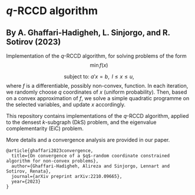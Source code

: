 # $q$-RCCD algorithm
## By A. Ghaffari-Hadigheh, L. Sinjorgo, and R. Sotirov (2023)

Implementation of the $q$-RCCD algorithm, for solving problems of the form
$$\min  f(x)$$ 

$$\text{subject to: } a'x = b, \text{ } l \leq x \leq u,$$ 
where $f$ is a differentiable, possibly non-convex, function. In each iteration, we randomly choose $q$ coordinates of $x$ (uniform probability).
Then, based on a convex approximation of $f$, we solve a simple quadratic programme on the selected variables, and update $x$ accordingly.

This repository contains implementations of the $q$-RCCD algorithm, applied to the densest $k$-subgraph ($\text{D}k\text{S}$) problem, and the eigenvalue complementarity (EiC) problem.

More details and a convergence analysis are provided in our paper.


```
@article{ghaffari2023convergence,
  title={On convergence of a $q$-random coordinate constrained algorithm for non-convex problems},
  author={Ghaffari-Hadigheh, Alireza and Sinjorgo, Lennart and Sotirov, Renata},
  journal={arXiv preprint arXiv:2210.09665},
  year={2023}
}
```
